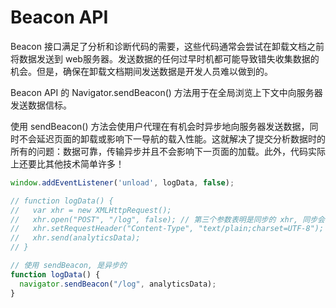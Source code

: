 # Beacon API

Beacon 接口满足了分析和诊断代码的需要，这些代码通常会尝试在卸载文档之前将数据发送到 web服务器。发送数据的任何过早时机都可能导致错失收集数据的机会。但是，确保在卸载文档期间发送数据是开发人员难以做到的。

Beacon API 的 Navigator.sendBeacon() 方法用于在全局浏览上下文中向服务器发送数据信标。

使用 sendBeacon() 方法会使用户代理在有机会时异步地向服务器发送数据，同时不会延迟页面的卸载或影响下一导航的载入性能。这就解决了提交分析数据时的所有的问题：数据可靠，传输异步并且不会影响下一页面的加载。此外，代码实际上还要比其他技术简单许多！

```js
window.addEventListener('unload', logData, false);

// function logData() {
//   var xhr = new XMLHttpRequest();
//   xhr.open("POST", "/log", false); // 第三个参数表明是同步的 xhr, 同步会导致页面卸载被延迟。
//   xhr.setRequestHeader("Content-Type", "text/plain;charset=UTF-8");
//   xhr.send(analyticsData);
// }

// 使用 sendBeacon, 是异步的
function logData() {
  navigator.sendBeacon("/log", analyticsData);
}
```
